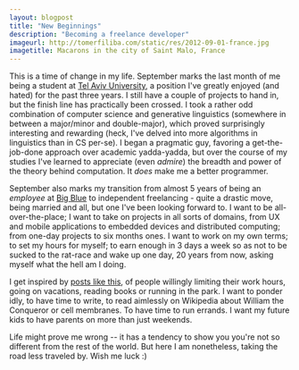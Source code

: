 ```yaml
---
layout: blogpost
title: "New Beginnings"
description: "Becoming a freelance developer"
imageurl: http://tomerfiliba.com/static/res/2012-09-01-france.jpg
imagetitle: Macarons in the city of Saint Malo, France
---
```


This is a time of change in my life. September marks the last month of me being a student at 
[Tel Aviv University](http://english.tau.ac.il/), a position I've greatly enjoyed (and hated) 
for the past three years. I still have a couple of projects to hand in, but the finish line 
has practically been crossed. I took a rather odd combination of computer science and 
generative linguistics (somewhere in between a major/minor and double-major), which proved 
surprisingly interesting and rewarding (heck, I've delved into more algorithms in linguistics 
than in CS per-se). I began a pragmatic guy, favoring a get-the-job-done approach over academic 
yadda-yadda, but over the course of my studies I've learned to appreciate (even *admire*) 
the breadth and power of the theory behind computation. It *does* make me a better programmer.

September also marks my transition from almost 5 years of being an *employee* at 
[Big Blue](http://www.ibm.com/) to independent freelancing - quite a drastic move, being married 
and all, but one I've been looking forward to. I want to be all-over-the-place; I want to take on 
projects in all sorts of domains, from UX and mobile applications to embedded devices and 
distributed computing; from one-day projects to six months ones. I want to work on my own terms; 
to set my hours for myself; to earn enough in 3 days a week so as not to be sucked to the rat-race
and wake up one day, 20 years from now, asking myself what the hell am I doing.

I get inspired by [posts like this](http://mrooney.github.com/blog/2012/07/01/freelancing-a-6-month-retrospective/),
of people willingly limiting their work hours, going on vacations, reading books or running in 
the park. I want to ponder idly, to have time to write, to read aimlessly on Wikipedia about 
William the Conqueror or cell membranes. To have time to run errands. I want my future kids to 
have parents on more than just weekends. 

Life might prove me wrong -- it has a tendency to show you you're not so different from the rest 
of the world. But here I am nonetheless, taking the road less traveled by. Wish me luck :)
